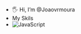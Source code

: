 - 🖐️ Hi, I’m @Joaovrmoura
- My Skils
- ![JavaScript](https://img.shields.io/badge/JavaScript-F7DF1E?style=for-the-badge&logo=javascript&logoColor=black)
